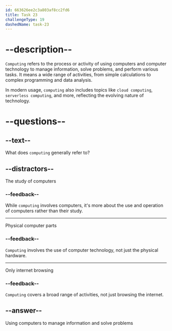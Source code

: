 ```yaml
---
id: 663626ee2c3a803af8cc2fd6
title: Task 23
challengeType: 19
dashedName: task-23
---
```


# --description--

`Computing` refers to the process or activity of using computers and computer technology to manage information, solve problems, and perform various tasks. It means a wide range of activities, from simple calculations to complex programming and data analysis.

In modern usage, `computing` also includes topics like `cloud computing`, `serverless computing`, and more, reflecting the evolving nature of technology.

# --questions--

## --text--

What does `computing` generally refer to?

## --distractors--

The study of computers

### --feedback--

While `computing` involves computers, it's more about the use and operation of computers rather than their study.

---

Physical computer parts

### --feedback--

`Computing` involves the use of computer technology, not just the physical hardware.

---

Only internet browsing

### --feedback--

`Computing` covers a broad range of activities, not just browsing the internet.

## --answer--

Using computers to manage information and solve problems

